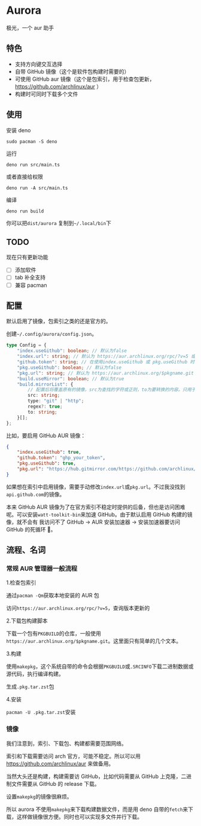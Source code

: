 # Aurora

极光，一个 aur 助手

## 特色

-   支持方向键交互选择
-   自带 GitHub 镜像（这个是软件包构建时需要的）
-   可使用 GitHub aur 镜像（这个是包索引，用于检查包更新， https://github.com/archlinux/aur ）
-   构建时可同时下载多个文件

## 使用

安装 deno

```shell
sudo pacman -S deno
```

运行

```shell
deno run src/main.ts
```

或者直接给权限

```shell
deno run -A src/main.ts
```

编译

```shell
deno run build
```

你可以把`dist/aurora` 复制到`~/.local/bin`下

## TODO

现在只有更新功能

-   [ ] 添加软件
-   [ ] tab 补全支持
-   [ ] 兼容 pacman

## 配置

默认启用了镜像，包索引之类的还是官方的。

创建`~/.config/aurora/config.json`。

```ts
type Config = {
    "index.useGithub": boolean; // 默认为false
    "index.url": string; // 默认为 https://aur.archlinux.org/rpc/?v=5 或 https://api.github.com/graphql 可覆盖
    "github.token": string; // 在使用index.useGithub 或 pkg.useGithub 时必须
    "pkg.useGithub": boolean; // 默认为false
    "pkg.url": string; // 默认为 https://aur.archlinux.org/$pkgname.git 或 https://github.com/archlinux/aur.git 可覆盖
    "build.useMirror": boolean; // 默认为true
    "build.mirrorList": {
        // 配置后将覆盖原有的镜像，src为查找的字符或正则，to为要转换的内容。只用于构建，不用于索引
        src: string;
        type: "git" | "http";
        regex?: true;
        to: string;
    }[];
};
```

比如，要启用 GitHub AUR 镜像：

```json
{
    "index.useGithub": true,
    "github.token": "ghp_your_token",
    "pkg.useGithub": true,
    "pkg.url": "https://hub.gitmirror.com/https://github.com/archlinux/aur"
}
```

如果想在索引中启用镜像，需要手动修改`index.url`或`pkg.url`。不过我没找到`api.github.com`的镜像。

本来 GitHub AUR 镜像为了在官方索引不稳定时提供的后备，但也是访问困难呢。可以安装`watt-toolkit-bin`来加速 GitHub。由于默认启用 GitHub 构建的镜像，就不会有 我访问不了 GitHub -> AUR 安装加速器 -> 安装加速器要访问 GitHub 的死循环 🎉。

## 流程、名词

### 常规 AUR 管理器一般流程

1.检查包索引

通过`pacman -Qm`获取本地安装的 AUR 包

访问`https://aur.archlinux.org/rpc/?v=5`，查询版本更新的

2.下载包构建脚本

下载一个包有`PKGBUILD`的仓库，一般使用`https://aur.archlinux.org/$pkgname.git`。这里面只有简单的几个文本。

3.构建

使用`makepkg`，这个系统自带的命令会根据`PKGBUILD`或`.SRCINFO`下载二进制数据或源代码，执行编译构建。

生成`.pkg.tar.zst`包

4.安装

`pacman -U .pkg.tar.zst`安装

### 镜像

我们注意到，索引、下载包、构建都需要范围网络。

索引和下载需要访问 arch 官方，可能不稳定。所以可以用 https://github.com/archlinux/aur 来做备用。

当然大头还是构建，构建需要访 GitHub，比如代码需要从 GitHub 上克隆，二进制文件需要从 GitHub 的 release 下载。

设置`makepkg`的镜像很麻烦。

所以 aurora 不使用`makepkg`来下载构建数据文件，而是用 deno 自带的`fetch`来下载，这样做镜像很方便。同时也可以实现多文件并行下载。
